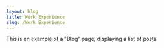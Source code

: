 ```yaml
---
layout: blog
title: Work Experience
slug: /Work Experience
---
```


This is an example of a "Blog" page, displaying a list of posts.
<br />

